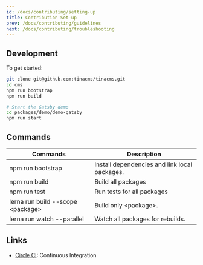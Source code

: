 ```yaml
---
id: /docs/contributing/setting-up
title: Contribution Set-up
prev: /docs/contributing/guidelines
next: /docs/contributing/troubleshooting
---
```


## Development

To get started:

```bash
git clone git@github.com:tinacms/tinacms.git
cd cms
npm run bootstrap
npm run build

# Start the Gatsby demo
cd packages/demo/demo-gatsby
npm run start
```

## Commands

| Commands                           | Description                                  |
| ---------------------------------- | --------------------------------------------- |
| npm run bootstrap                  | Install dependencies and link local packages. |
| npm run build                      | Build all packages                            |
| npm run test                       | Run tests for all packages                    |
| lerna run build --scope \<package> | Build only \<package>.                        |
| lerna run watch --parallel         | Watch all packages for rebuilds.              |

## Links

- [Circle CI](https://circleci.com/gh/tinacms/tinacms): Continuous Integration
